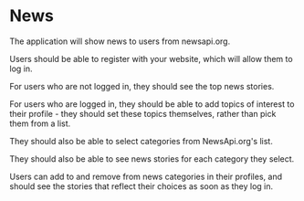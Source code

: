 # News
The application will show news to users from newsapi.org. 

Users should be able to register with your website, which will allow them to log in. 

For users who are not logged in, they should see the top news stories. 

For users who are logged in, they should be able to add topics of interest to their profile - they should set these topics themselves, rather than pick them from a list.

They should also be able to select categories from NewsApi.org's list. 

They should also be able to see news stories for each category they select. 

Users can add to and remove from news categories in their profiles, and should see the stories that reflect their choices as soon as they log in.
